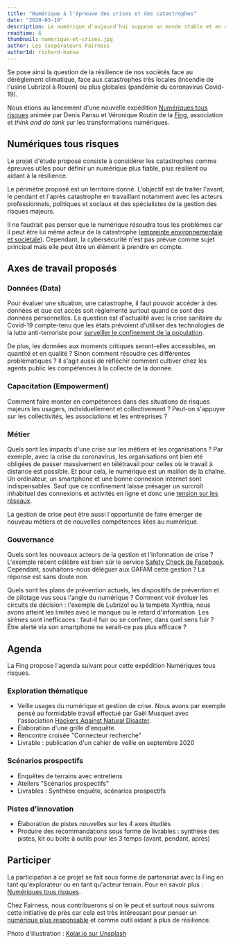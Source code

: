 ```yaml
---
title: "Numérique à l'épreuve des crises et des catastrophes"
date: "2020-03-19"
description: Le numérique d'aujourd'hui suppose un monde stable et en croissance alors que le monde de demain est incertain.
readtime: 6
thumbnail: numerique-et-crises.jpg
author: Les coopérateurs Fairness
authorId: richard-hanna
---
```


Se pose ainsi la question de la résilience de nos sociétés face au dérèglement climatique, face aux catastrophes très
locales (incendie de l'usine Lubrizol à Rouen) ou plus globales (pandémie du coronavirus Covid-19).

Nous étions au lancement d'une nouvelle expédition [Numériques tous risques](https://fing.org/actions/numeriques-tous-risques.html)
animée par Denis Pansu et Véronique Routin de la [Fing](https://fing.org/), association et *think and do tank* sur les
transformations numériques.

## Numériques tous risques

Le projet d'étude proposé consiste à considérer les catastrophes comme épreuves utiles pour définir un
numérique plus fiable, plus résilient ou aidant à la résilience.

Le périmètre proposé est un territoire donné. L'objectif est de traiter l'avant, le pendant et l'après catastrophe en
travaillant notamment avec les acteurs professionnels, politiques et sociaux et des spécialistes de la gestion des
risques majeurs.

Il ne faudrait pas penser que le numérique résoudra tous les problèmes car il peut être lui même acteur de la
catastrophe ([empreinte environnementale et sociétale](/blog/2019/enjeux-du-numerique-responsable/)). Cependant, la cybersécurité n'est pas prévue comme sujet
principal mais elle peut être un élément à prendre en compte.

## Axes de travail proposés

### Données (Data)

Pour évaluer une situation, une catastrophe, il faut pouvoir accéder à des données et que cet accès soit règlementé
surtout quand ce sont des données personnelles. La question est d'actualité avec la crise sanitaire du Covid-19
compte-tenu que les états prévoient d'utiliser des technologies de la lutte anti-terroriste pour
[surveiller le confinement de la population](https://www.latribune.fr/technos-medias/coronavirus-et-confinement-faut-il-craindre-une-surveillance-des-smartphones-842553.html).

De plus, les données aux moments critiques seront-elles accessibles, en quantité et en qualité ? Sinon comment résoudre
ces différentes problématiques ? Il s'agit aussi de réfléchir comment cultiver chez les agents public les compétences
à la collecte de la donnée.

### Capacitation (Empowerment)

Comment faire monter en compétences dans des situations de risques majeurs les usagers, individuellement et
collectivement ? Peut-on s'appuyer sur les collectivités, les associations et les entreprises ?

### Métier

Quels sont les impacts d'une crise sur les métiers et les organisations ?
Par exemple, avec la crise du coronavirus, les organisations ont bien été obligées de passer massivement en télétravail
pour celles où le travail à distance est possible. Et pour cela, le numérique est un maillon de la chaîne.
Un ordinateur, un smartphone et une bonne connexion internet sont indispensables.
Sauf que ce confinement laisse présager un surcroît inhabituel des
connexions et activités en ligne et donc une [tension sur les réseaux](
https://www.lemonde.fr/pixels/article/2020/03/13/coronavirus-operateurs-et-hebergeurs-se-preparent-a-une-augmentation-du-trafic-internet_6032997_4408996.html).

La gestion de crise peut être aussi l'opportunité de faire émerger de nouveau métiers et de nouvelles compétences liées
au numérique.

### Gouvernance

Quels sont les nouveaux acteurs de la gestion et l'information de crise ?
L'exemple récent célèbre est bien sûr le service [Safety Check de Facebook](https://www.facebook.com/about/safetycheck/).
Cependant, souhaitons-nous déléguer aux GAFAM cette gestion ? La réponse est sans doute non.

Quels sont les plans de prévention actuels, les dispositifs de prévention et de pilotage vus sous l'angle du numérique ?
Comment voir évoluer les circuits de décision : l'exemple de Lubrizol ou la tempète Xynthia, nous avons atteint les
limites avec le manque ou le retard d'information. Les sirènes sont inefficaces : faut-il fuir ou se confiner, dans
quel sens fuir ? Être alerté via son smartphone ne serait-ce pas plus efficace ?

## Agenda

La Fing propose l'agenda suivant pour cette expédition Numériques tous risques.

### Exploration thématique

* Veille usages du numérique et gestion de crise. Nous avons par exemple pensé au formidable travail effectué par
Gaël Musquet avec l'association [Hackers Against Natural Disaster](http://hand.team/).
* Élaboration d'une grille d'enquête.
* Rencontre croisée "Connecteur recherche"
* Livrable : publication d'un cahier de veille en septembre 2020

### Scénarios prospectifs

* Enquêtes de terrains avec entretiens
* Ateliers "Scénarios prospectifs"
* Livrables : Synthèse enquête, scénarios prospectifs

### Pistes d'innovation

* Élaboration de pistes nouvelles sur les 4 axes étudiés
* Produire des recommandations sous forme de livrables : synthèse des pistes, kit ou boite à outils pour les 3 temps (avant, pendant, après)

## Participer

La participation à ce projet se fait sous forme de partenariat avec la Fing en tant qu'explorateur ou en tant
qu'acteur terrain. Pour en savoir plus : [Numériques tous risques](https://fing.org/actions/numeriques-tous-risques.html).

Chez Fairness, nous contribuerons si on le peut et surtout nous suivrons cette initiative de près
car cela est très intéressant pour penser un [numérique plus responsable](/blog/2019/arguments-pour-la-conception-responsable-des-services-numeriques/)
et comme outil aidant à plus de résilience.

Photo d'illustration : [Kolar.io sur Unsplash](https://unsplash.com/photos/Y073liiv9mQ)
